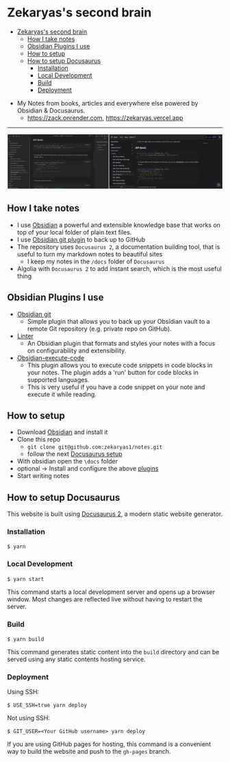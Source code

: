 # Zekaryas's second brain
<!-- TOC -->
* [Zekaryas's second brain](#zekaryass-second-brain)
  * [How I take notes](#how-i-take-notes)
  * [Obsidian Plugins I use](#obsidian-plugins-i-use)
  * [How to setup](#how-to-setup)
  * [How to setup Docusaurus](#how-to-setup-docusaurus)
    * [Installation](#installation)
    * [Local Development](#local-development)
    * [Build](#build)
    * [Deployment](#deployment)
<!-- TOC -->

- My Notes from books, articles and everywhere else powered by Obsidian & Docusaurus.
  - https://zack.onrender.com, https://zekaryas.vercel.app
----
![website screenshot](./image-h.png)


## How I take notes
- I use [Obsidian](https://obsidian.md/) a powerful and extensible knowledge base
  that works on top of your local folder of plain text files.
- I use [Obsidian git plugin](https://github.com/denolehov/obsidian-git) to back up to GitHub
- The repository uses `Docusaurus 2`, a documentation building tool, that is useful to turn my markdown notes to beautiful sites
  - I keep my notes in the `/docs` folder of `Docusaurus`
- Algolia with `Docusaurus 2` to add instant search, which is the most useful thing

## Obsidian Plugins I use
- [Obsidian git](https://github.com/denolehov/obsidian-git)
  - Simple plugin that allows you to back up your Obsidian vault to a remote Git repository (e.g. private repo on GitHub).
- [Linter](https://github.com/platers/obsidian-linter)
  - An Obsidian plugin that formats and styles your notes with a focus on configurability and extensibility.
- [Obsidian-execute-code](https://github.com/twibiral/obsidian-execute-code)
  - This plugin allows you to execute code snippets in code blocks in your notes. The plugin adds a 'run' button for code blocks in supported languages.
  - This is very useful if you have a code snippet on your note and execute it while reading.


## How to setup

- Download [Obsidian](https://obsidian.md/) and install it
- Clone this repo
  - `git clone git@github.com:zekaryas1/notes.git`
  - follow the next [Docusaurus setup](#how-to-setup-docusaurus)
- With obsidian open the `\docs` folder
- optional -> Install and configure the above [plugins](#obsidian-plugins-i-use)
- Start writing notes

## How to setup Docusaurus

This website is built using [Docusaurus 2](https://docusaurus.io/), a modern static website generator.

### Installation

```
$ yarn
```

### Local Development

```
$ yarn start
```

This command starts a local development server and opens up a browser window. Most changes are reflected live without having to restart the server.

### Build

```
$ yarn build
```

This command generates static content into the `build` directory and can be served using any static contents hosting service.

### Deployment

Using SSH:

```
$ USE_SSH=true yarn deploy
```

Not using SSH:

```
$ GIT_USER=<Your GitHub username> yarn deploy
```

If you are using GitHub pages for hosting, this command is a convenient way to build the website and push to the `gh-pages` branch.
